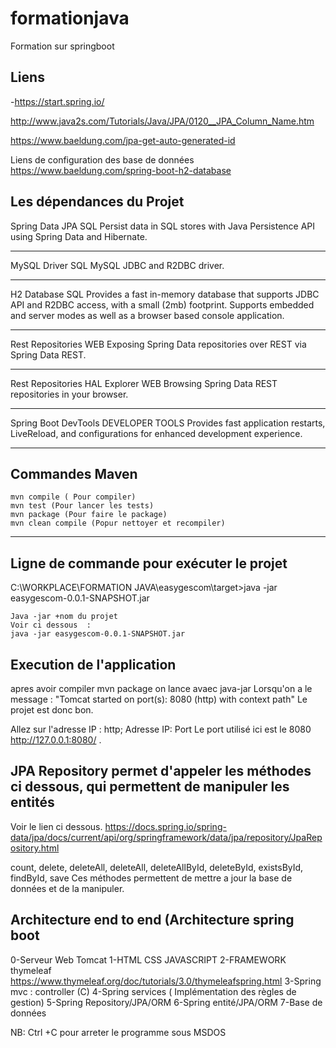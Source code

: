 # formationjava
Formation sur springboot



## Liens
-https://start.spring.io/

http://www.java2s.com/Tutorials/Java/JPA/0120__JPA_Column_Name.htm

https://www.baeldung.com/jpa-get-auto-generated-id

Liens de configuration des base de données
https://www.baeldung.com/spring-boot-h2-database


## Les dépendances du Projet
Spring Data JPA SQL
Persist data in SQL stores with Java Persistence API using Spring Data and Hibernate.
*********
MySQL Driver SQL
MySQL JDBC and R2DBC driver.
***************
H2 Database SQL
Provides a fast in-memory database that supports JDBC API and R2DBC access, with a small (2mb) footprint. Supports embedded and server modes as well as a browser based console application.
**********************
Rest Repositories WEB
Exposing Spring Data repositories over REST via Spring Data REST.
*************************
Rest Repositories HAL Explorer WEB
Browsing Spring Data REST repositories in your browser.
*********************************
Spring Boot DevTools DEVELOPER TOOLS
Provides fast application restarts, LiveReload, and configurations for enhanced development experience.


*************************************
## Commandes Maven

```
mvn compile ( Pour compiler)
mvn test (Pour lancer les tests)
mvn package (Pour faire le package)
mvn clean compile (Popur nettoyer et recompiler)

```
*****
##  Ligne de commande pour exécuter le projet 

C:\WORKPLACE\FORMATION JAVA\easygescom\target>java -jar easygescom-0.0.1-SNAPSHOT.jar

```
Java -jar +nom du projet 
Voir ci dessous  :
java -jar easygescom-0.0.1-SNAPSHOT.jar

```
## Execution de l'application
apres avoir compiler
mvn package
on lance avaec java-jar
Lorsqu'on a le message : "Tomcat started on port(s): 8080 (http) with context path"
Le projet est donc bon.

Allez sur l'adresse IP :
http; Adresse IP: Port 
Le port utilisé ici est le 8080
http://127.0.0.1:8080/
.
## JPA Repository permet d'appeler les méthodes ci dessous, qui permettent de manipuler les entités
Voir le lien ci dessous.
https://docs.spring.io/spring-data/jpa/docs/current/api/org/springframework/data/jpa/repository/JpaRepository.html

count, delete, deleteAll, deleteAll, deleteAllById, deleteById, existsById, findById, save
Ces méthodes permettent de mettre a jour la base de données et de la manipuler.

## Architecture end to end (Architecture spring boot
0-Serveur Web Tomcat
1-HTML CSS JAVASCRIPT
2-FRAMEWORK thymeleaf https://www.thymeleaf.org/doc/tutorials/3.0/thymeleafspring.html
3-Spring mvc : controller (C)
4-Spring services ( Implémentation des règles de gestion)
5-Spring Repository/JPA/ORM
6-Spring entité/JPA/ORM
7-Base de données



NB: Ctrl +C pour arreter le programme sous MSDOS





